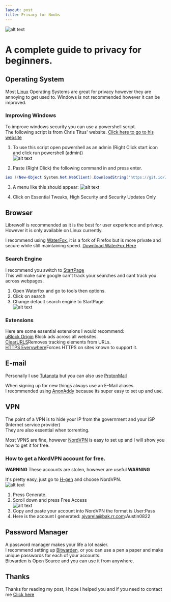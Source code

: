 ```yaml
---
layout: post
title: Privacy for Noobs
---
```


![alt text](https://www.eff.org/files/issues/icon-2019-privacy.png "Picture from www.eff.org")
# A complete guide to privacy for beginners.  

## Operating System
Most [Linux](https://en.wikipedia.org/wiki/Linux) Operating Systems are great for privacy however they are annoying to get used to. Windows is not recommended however it can be improved.
### Improving Windows
To improve windows security you can use a powershell script.  
The following script is from Chris Titus' website. [Click here to go to his website](https://christitus.com/debloat-windows-10-2020/)  

1) To use this script open powershell as an admin (Right Click start icon and click run powershell (admin))  
![alt text](https://i.imgur.com/LNpNSbb.png")

2) Paste (Right Click) the following command in and press enter.
```powershell
iex ((New-Object System.Net.WebClient).DownloadString('https://git.io/JJ8R4'))
```

3) A menu like this should appear:
![alt text](https://i.imgur.com/CnG7X39.png")

4) Click on Essential Tweaks, High Security and Security Updates Only

## Browser
Librewolf is recommended as it is the best for user experience and privacy. However it is only available on Linux currently.  

I recommend using [WaterFox](https://www.waterfox.net/), it is a fork of Firefox but is more private and secure while still maintaining speed.
[Download WaterFox Here](https://cdn.waterfox.net/releases/win64/installer/Waterfox%20G3.0.2%20Setup.exe)  

### Search Engine
I recommend you switch to [StartPage](https://startpage.com/)  
This will make sure google can't track your searches and cant track you across webpages.  

1) Open Waterfox and go to tools then options.  
2) Click on search  
3) Change default search engine to StartPage  
![alt text](https://i.imgur.com/O4wLvVi.png)  

### Extensions
Here are some essential extensions I would recommend:  
[uBlock Origin](https://addons.mozilla.org/en-US/firefox/addon/ublock-origin/) Block ads across all websites.  
[ClearURLS](https://addons.mozilla.org/en-US/firefox/addon/clearurls/)Removes tracking elements from URLs.  
[HTTPS Everywhere](https://addons.mozilla.org/en-US/firefox/addon/https-everywhere/)Forces HTTPS on sites known to support it.  

## E-mail
Personally I use [Tutanota](https://tutanota.com/) but you can also use [ProtonMail](https://protonmail.com/)  

When signing up for new things always use an E-Mail aliases.  
I recommended using [AnonAddy](https://anonaddy.com/) because its super easy to set up and use.  

## VPN
The point of a VPN is to hide your IP from the government and your ISP (Internet service provider)  
They are also essential when torrenting.  

Most VPNS are fine, however [NordVPN](https://nordvpn.com/) is easy to set up and I will show you how to get it for free.  

### How to get a NordVPN account for free.
**WARNING** These accounts are stolen, however are useful **WARNING**  

It's pretty easy, just go to [H-gen](https://www.h-gen.xyz/) and choose NordVPN.  
![alt text](https://i.imgur.com/lwKQs4A.png)  
1) Press Generate.  
2) Scroll down and press Free Access  
![alt text](https://i.imgur.com/d3Txoqh.png)  
3) Copy and paste your account into NordVPN the format is User:Pass  
4) Here is the account I generated: ajvarela@bak.rr.com:Austin0822  

## Password Manager
A password manager makes your life a lot easier.  
I recommend setting up [Bitwarden](https://bitwarden.com/), or you can use a pen a paper and make unique passwords for each of your accounts.  
Bitwarden is Open Source and you can use it from anywhere.  

## Thanks
Thanks for reading my post, I hope I helped you and if you need to contact me [Click here](https://gam3less.github.io/about/)
